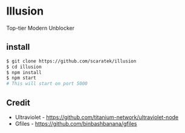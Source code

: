 # Illusion
Top-tier Modern Unblocker

## install
```bash
$ git clone https://github.com/scaratek/illusion
$ cd illusion
$ npm install
$ npm start
# This will start on port 5000
```

## Credit
- Ultraviolet - https://github.com/titanium-network/ultraviolet-node
- Gfiles - https://github.com/binbashbanana/gfiles
